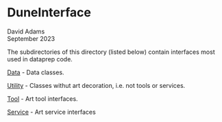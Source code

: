 # DuneInterface
David Adams  
September 2023

The subdirectories of this directory (listed below) contain interfaces most used in dataprep code.

[Data](Data) - Data classes.

[Utility](Utility) - Classes withut art decoration, i.e. not tools or services.

[Tool](Tool) - Art tool interfaces.

[Service](Service) - Art service interfaces
